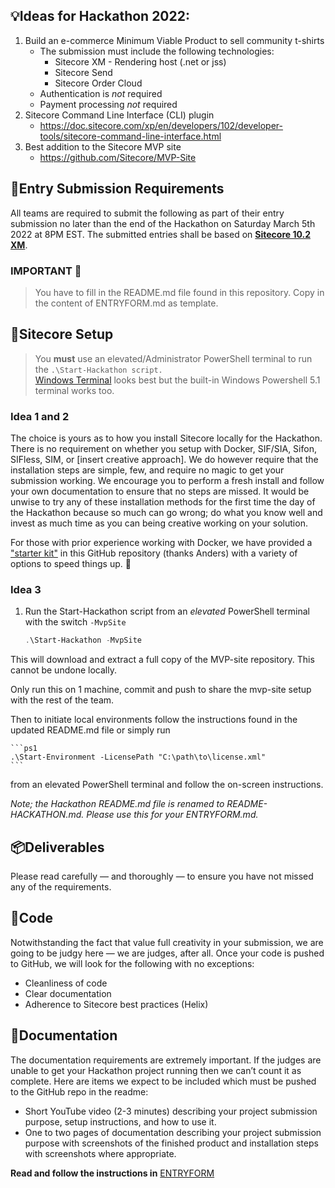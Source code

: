 ## 💡Ideas for Hackathon 2022:
1. Build an e-commerce Minimum Viable Product to sell community t-shirts  
   *  The submission must include the following technologies:
      *  Sitecore XM - Rendering host (.net or jss)
      *  Sitecore Send
      *  Sitecore Order Cloud
   *  Authentication is _not_ required
   *  Payment processing _not_ required
2. Sitecore Command Line Interface (CLI) plugin
   *  https://doc.sitecore.com/xp/en/developers/102/developer-tools/sitecore-command-line-interface.html
3. Best addition to the Sitecore MVP site
   *  https://github.com/Sitecore/MVP-Site

## 📜Entry Submission Requirements 
All teams are required to submit the following as part of their entry submission no later than the end of the Hackathon on Saturday March 5th 2022 at 8PM EST. The submitted entries shall be based on [**Sitecore 10.2 XM**](https://dev.sitecore.net/Downloads/Sitecore_Experience_Platform/102/Sitecore_Experience_Platform_102.aspx).

### IMPORTANT  👀
> You have to fill in the README.md file found in this repository. Copy in the content of 
> ENTRYFORM.md as template.

## 🔧Sitecore Setup

   > You **must** use an elevated/Administrator PowerShell terminal to run the `.\Start-Hackathon script.`  
   > [Windows Terminal](https://github.com/microsoft/terminal/releases) looks best but the built-in Windows Powershell 5.1 terminal works too.

### Idea 1 and 2
The choice is yours as to how you install Sitecore locally for the Hackathon. There is no requirement on whether you setup with Docker, SIF/SIA, Sifon, SIFless, SIM, or [insert creative approach]. We do however require that the installation steps are simple, few, and require no magic to get your submission working. We encourage you to perform a fresh install and follow your own documentation to ensure that no steps are missed. It would be unwise to try any of these installation methods for the first time the day of the Hackathon because so much can go wrong; do what you know well and invest as much time as you can being creative working on your solution.

For those with prior experience working with Docker, we have provided a ["starter kit"](STARTERKIT_INSTRUCTIONS.md) in this GitHub repository (thanks Anders) with a variety of options to speed things up. 🚀 

### Idea 3

1. Run the Start-Hackathon script from an _elevated_ PowerShell terminal with the switch `-MvpSite`

    ```ps1
    .\Start-Hackathon -MvpSite
    ```

This will download and extract a full copy of the MVP-site repository. This cannot be undone locally.

Only run this on 1 machine, commit and push to share the mvp-site setup with the rest of the team.

Then to initiate local environments follow the instructions found in the updated README.md file or simply run 

    ```ps1
    .\Start-Environment -LicensePath "C:\path\to\license.xml"
    ```

from an elevated PowerShell terminal and follow the on-screen instructions.

_Note; the Hackathon README.md file is renamed to README-HACKATHON.md. Please use this for your ENTRYFORM.md._

## 📦Deliverables
Please read carefully — and thoroughly — to ensure you have not missed any of the requirements.

## 🍝Code
Notwithstanding the fact that value full creativity in your submission, we are going to be judgy here — we are judges, after all. Once your code is pushed to GitHub, we will look for the following with no exceptions:
- Cleanliness of code
- Clear documentation
- Adherence to Sitecore best practices (Helix)

## 📼Documentation
The documentation requirements are extremely important. If the judges are unable to get your Hackathon project running then we can’t count it as complete. Here are items we expect to be included which must be pushed to the GitHub repo in the readme:
- Short YouTube video (2-3 minutes) describing your project submission purpose, setup instructions, and how to use it.
- One to two pages of documentation describing your project submission purpose with screenshots of the finished product and installation steps with screenshots where appropriate.

__Read and follow the instructions in__ [ENTRYFORM](ENTRYFORM.md)
